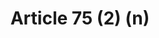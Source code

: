 ---
title: "Article 75 (2) (n)"
draft: false
exceptions:
- info53d
memberstates:
- PT
score: 3
compensation:
- 
remarks: |
 


link: "http://www.pgdlisboa.pt/leis/lei_mostra_estrutura.php?tabela=leis&artigo_id=484A0075&nid=484&nversao=&tabela=leis&so_miolo="
---